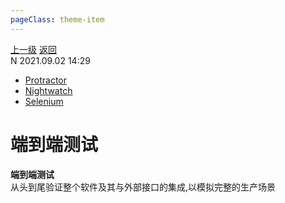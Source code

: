 ```yaml
---
pageClass: theme-item
---
```

<div class="extend-header">
    <div class="info">
        <div class="record">
            <a class="back" href="./">上一级</a>
            <a class="back" href="./">返回</a>
        </div>        
        <div class="mini">
            <span>N 2021.09.02 14:29</span>
        </div>
    </div>
    <div class="content"><div class="custom-block links">
<ul class="desc">
<li><a href="undefined">Protractor</a></li>
<li><a href="undefined">Nightwatch</a></li>
<li><a href="undefined">Selenium</a></li>
</ul>
</div></div>
</div>
<div class="content-header">
<h1>端到端测试</h1><strong>端到端测试</strong>
<summary class="desc">从头到尾验证整个软件及其与外部接口的集成,以模拟完整的生产场景</summary>
</div>
<div class="static-content">


</div>